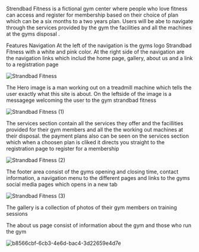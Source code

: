 Strendbad Fitness is a fictional gym center where people who love fitness can access and register for membership
based on their choice of plan which can be a six months to a two years plan. Users will be abe to navigate 
through the services provided by the gym the facilities and all the machines at the gyms disposal .

Features
Navigation
At the left of the navigation is the gyms logo Strandbad Fitness with a white and pink color.
At the right side of the navigation are the navigation links which includ the home page, gallery,
about us and a link to a registration page

![Strandbad Fitness](https://user-images.githubusercontent.com/125648375/233965467-7012acdf-e6d6-4aa0-9f09-1912f7175596.png)

The Hero image is a man working out on a treadmill machine which tells the user exactly what this site is about.
On the leftside of the image is a messagege welcoming the user to the gym strandbad fitness

![Strandbad Fitness (1)](https://user-images.githubusercontent.com/125648375/233972244-cfd29bd1-cad8-4af7-8cd2-d21371a9b4a1.png)

The services section contain all the services they offer and the facillities provided for their gym members and all the 
the working out machines at their disposal. 
the payment plans also can be seen on the services section which when a choosen plan is cliked it directs you straight to
the registration page to register for a membership

![Strandbad Fitness (2)](https://user-images.githubusercontent.com/125648375/233972968-59a15766-2b61-4607-b041-7ccb801fffc2.png)

The footer area consist of the gyms opening and closing time, contact information, a navigation menu to the different pages and links to the gyms social media pages which opens in a new tab

![Strandbad Fitness (3)](https://user-images.githubusercontent.com/125648375/233973408-78d5714d-f285-4169-a511-e365ec09eb86.png)

The gallery is a collection of photos of their gym members on training sessions

The about us page consist of information about the gym and those who run the gym

![b8566cbf-6cb3-4e6d-bac4-3d22659e4d7e](https://user-images.githubusercontent.com/125648375/234085709-f1a0fc7a-3786-41dc-85ad-c36efa7eb0ee.png)



